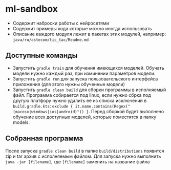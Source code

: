 # ml-sandbox
- Содержит наброски работы с нейросетями
- Содержит примеры кода которые можно иногда использовать
- Описание каждого модуля лежит в пакетах этих модулей, например: `java/ru/astecom/tic_tac/Readme.md`

## Доступные команды
- Запустить `gradle train` для обучения имеющихся моделей. Обучать модели нужно каждый раз, при изминении параметров модели.
- Запустить `gradle run` для запуска пользовательского интерфейса приложения (для этого нужны обученные модели)
- Запустить `gradle clean build` для сборки программы в исполняемый файл.
  Программа собирается под linux, если нужно сбрка под другую платфору нужно удалить её из списка исключений в 
  `build.gradle.kts`: `exclude { it.name.contains(Regex("(macosx|windows|ios|android)")) }`.
  Перед сборкой будет выполнено обучение всех доступных моделей, которые поместятся в папку models.

## Собранная программа
После запуска `gradle clean build` в папке `build/distributions` появится zip и tar архив с исполняемым файлом. Для запуска нужно выполнить `java -jar [filename]`, где `[filename]` заменить на название файла